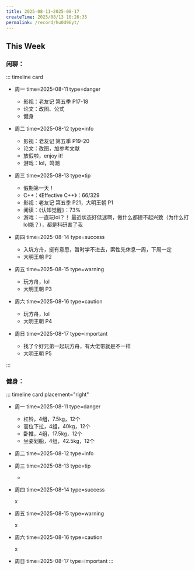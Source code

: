 ```yaml
---
title: 2025-08-11~2025-08-17
createTime: 2025/08/13 10:26:35
permalink: /record/hu0d96yt/
---
```


## This Week

### 闲聊：


::: timeline card
- 周一
  time=2025-08-11 type=danger

  - 影视：老友记 第五季 P17-18
  - 论文：改图、公式
  - 健身


- 周二
  time=2025-08-12 type=info

  - 影视：老友记 第五季 P19-20
  - 论文：改图，加参考文献
  - 放假啦，enjoy it!
  - 游戏：lol，鸣潮

- 周三
  time=2025-08-13 type=tip

  - 假期第一天！
  - C++：《Effective C++》：66/329
  - 影视：老友记 第五季 P21，大明王朝 P1
  - 阅读：《认知觉醒》：73%
  - 游戏：一直玩lol？！
  最近状态好低迷啊，做什么都提不起兴致（为什么打lol能？），都是科研害了我


- 周四
  time=2025-08-14 type=success

  - 入坑方舟，挺有意思，暂时学不进去，索性先休息一周，下周一定
  - 大明王朝 P2




- 周五
  time=2025-08-15 type=warning

  - 玩方舟，lol
  - 大明王朝 P3



- 周六
  time=2025-08-16 type=caution

  - 玩方舟，lol
  - 大明王朝 P4


- 周日
  time=2025-08-17 type=important

  - 找了个好兄弟一起玩方舟，有大佬带就是不一样
  - 大明王朝 P5

:::

### 健身：

::: timeline card placement="right"
- 周一
  time=2025-08-11 type=danger

  - 杠铃，4组，7.5kg，12个
  - 高位下拉，4组，40kg，12个
  - 卧推，4组，17.5kg，12个
  - 坐姿划船，4组，42.5kg，12个


- 周二
  time=2025-08-12 type=info


- 周三
  time=2025-08-13 type=tip

  - 

- 周四
  time=2025-08-14 type=success

  x

- 周五
  time=2025-08-15 type=warning

  x

- 周六
  time=2025-08-16 type=caution

  x

- 周日
  time=2025-08-17 type=important
:::